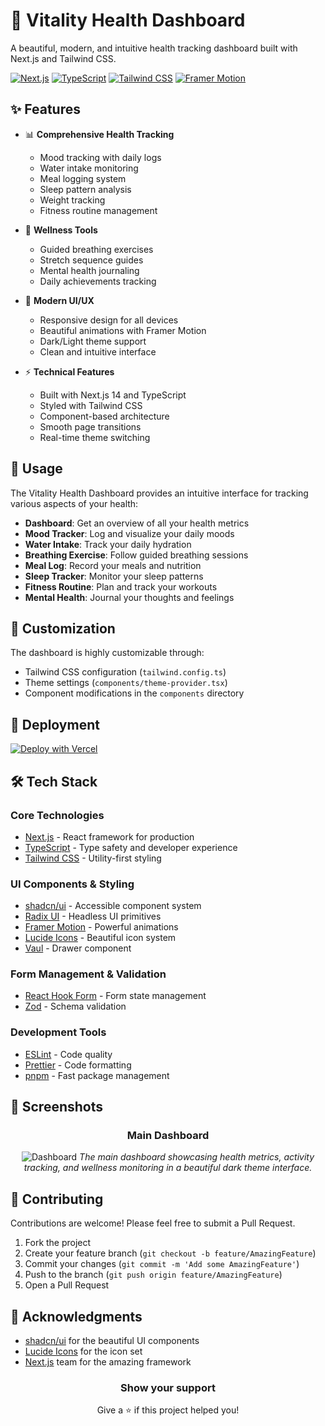 # 🌟 Vitality Health Dashboard

A beautiful, modern, and intuitive health tracking dashboard built with Next.js and Tailwind CSS.

[![Next.js](https://img.shields.io/badge/Next.js-14-black?style=for-the-badge&logo=next.js)](https://nextjs.org/)
[![TypeScript](https://img.shields.io/badge/TypeScript-5.0-blue?style=for-the-badge&logo=typescript)](https://www.typescriptlang.org/)
[![Tailwind CSS](https://img.shields.io/badge/Tailwind_CSS-3.0-38B2AC?style=for-the-badge&logo=tailwind-css)](https://tailwindcss.com/)
[![Framer Motion](https://img.shields.io/badge/Framer_Motion-10.0-ff69b4?style=for-the-badge&logo=framer)](https://www.framer.com/motion/)

</div>

## ✨ Features

- 📊 **Comprehensive Health Tracking**
  - Mood tracking with daily logs
  - Water intake monitoring
  - Meal logging system
  - Sleep pattern analysis
  - Weight tracking
  - Fitness routine management

- 🧘 **Wellness Tools**
  - Guided breathing exercises
  - Stretch sequence guides
  - Mental health journaling
  - Daily achievements tracking

- 💫 **Modern UI/UX**
  - Responsive design for all devices
  - Beautiful animations with Framer Motion
  - Dark/Light theme support
  - Clean and intuitive interface

- ⚡ **Technical Features**
  - Built with Next.js 14 and TypeScript
  - Styled with Tailwind CSS
  - Component-based architecture
  - Smooth page transitions
  - Real-time theme switching


## 🎯 Usage

The Vitality Health Dashboard provides an intuitive interface for tracking various aspects of your health:

- **Dashboard**: Get an overview of all your health metrics
- **Mood Tracker**: Log and visualize your daily moods
- **Water Intake**: Track your daily hydration
- **Breathing Exercise**: Follow guided breathing sessions
- **Meal Log**: Record your meals and nutrition
- **Sleep Tracker**: Monitor your sleep patterns
- **Fitness Routine**: Plan and track your workouts
- **Mental Health**: Journal your thoughts and feelings

## 🎨 Customization

The dashboard is highly customizable through:

- Tailwind CSS configuration (`tailwind.config.ts`)
- Theme settings (`components/theme-provider.tsx`)
- Component modifications in the `components` directory

## 🚀 Deployment

[![Deploy with Vercel](https://vercel.com/button)](https://vercel.com/new/clone?repository-url=https://github.com/yourusername/health-dashboard)

## 🛠️ Tech Stack

### Core Technologies
- [Next.js](https://nextjs.org/) - React framework for production
- [TypeScript](https://www.typescriptlang.org/) - Type safety and developer experience
- [Tailwind CSS](https://tailwindcss.com/) - Utility-first styling

### UI Components & Styling
- [shadcn/ui](https://ui.shadcn.com/) - Accessible component system
- [Radix UI](https://www.radix-ui.com/) - Headless UI primitives
- [Framer Motion](https://www.framer.com/motion/) - Powerful animations
- [Lucide Icons](https://lucide.dev/) - Beautiful icon system
- [Vaul](https://vaul.emilkowal.ski/) - Drawer component

### Form Management & Validation
- [React Hook Form](https://react-hook-form.com/) - Form state management
- [Zod](https://zod.dev/) - Schema validation

### Development Tools
- [ESLint](https://eslint.org/) - Code quality
- [Prettier](https://prettier.io/) - Code formatting
- [pnpm](https://pnpm.io/) - Fast package management

## 📱 Screenshots

<div align="center">

### Main Dashboard
![Dashboard](C:\Users\User\Downloads\health-dashboard\screenshots\dashboard.png)
*The main dashboard showcasing health metrics, activity tracking, and wellness monitoring in a beautiful dark theme interface.*

</div>

## 🤝 Contributing

Contributions are welcome! Please feel free to submit a Pull Request.

1. Fork the project
2. Create your feature branch (`git checkout -b feature/AmazingFeature`)
3. Commit your changes (`git commit -m 'Add some AmazingFeature'`)
4. Push to the branch (`git push origin feature/AmazingFeature`)
5. Open a Pull Request

## 👏 Acknowledgments

- [shadcn/ui](https://ui.shadcn.com/) for the beautiful UI components
- [Lucide Icons](https://lucide.dev/) for the icon set
- [Next.js](https://nextjs.org/) team for the amazing framework

<div align="center">

### Show your support

Give a ⭐️ if this project helped you!

</div>
